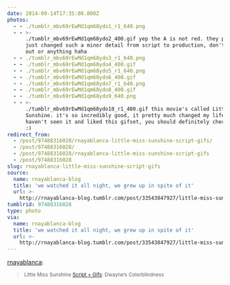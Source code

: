 ```yaml
---
date: 2014-09-14T17:35:08.000Z
photos:
  - - ./tumblr_mbv69rEwMd1qm68ydo1_r1_640.png
  - - >-
      ./tumblr_mbv69rEwMd1qm68ydo2_400.gif yep the A is not red. they probably
      just changed such a minor detail from script to production, don't freak
      out or anything haha
  - - ./tumblr_mbv69rEwMd1qm68ydo3_r1_640.png
  - - ./tumblr_mbv69rEwMd1qm68ydo4_400.gif
  - - ./tumblr_mbv69rEwMd1qm68ydo5_r1_640.png
  - - ./tumblr_mbv69rEwMd1qm68ydo6_400.gif
  - - ./tumblr_mbv69rEwMd1qm68ydo7_r1_640.png
  - - ./tumblr_mbv69rEwMd1qm68ydo8_400.gif
  - - ./tumblr_mbv69rEwMd1qm68ydo9_640.png
  - - >-
      ./tumblr_mbv69rEwMd1qm68ydo10_r1_400.gif this movie's called Little Miss
      Sunshine. it's so incredibly good, it pretty much changed my life. if you
      haven't seen it and liked this gifset, you should definitely check it out
      :)
redirect_from:
  - /post/97488316028/rnayablanca-little-miss-sunshine-script-gifs/
  - /post/97488316028/
  - /post/97488316028/rnayablanca-little-miss-sunshine-script-gifs
  - /post/97488316028
slug: rnayablanca-little-miss-sunshine-script-gifs
source:
  name: rnayablanca-blog
  title: 'we watched it all night, we grew up in spite of it'
  url: >-
    http://rnayablanca-blog.tumblr.com/post/33543847927/little-miss-sunshine-script-gifs-dwaynes
tumblrid: 97488316028
type: photo
via:
  name: rnayablanca-blog
  title: 'we watched it all night, we grew up in spite of it'
  url: >-
    http://rnayablanca-blog.tumblr.com/post/33543847927/little-miss-sunshine-script-gifs-dwaynes
---
```

<p><a href="http://rnayablanca.tumblr.com/post/33543847927/little-miss-sunshine-script-gifs-dwaynes" class="tumblr_blog">rnayablanca</a>:</p>

<blockquote><p><small>Little Miss Sunshine <a href="http://mayablanca.tumblr.com/tagged/scriptgifs">Script + Gifs</a>: Dwayne’s Colorblindness</small></p></blockquote>
